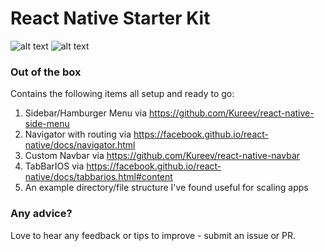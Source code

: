 React Native Starter Kit
=======

![alt text](https://dl.dropboxusercontent.com/u/46690444/GITHUB/react-native-starter-app.png "Default Screen w/ tabs") ![alt text](https://dl.dropboxusercontent.com/u/46690444/GITHUB/react-native-starter-app-open-menu.png "Sidebar Menu open")

### Out of the box

Contains the following items all setup and ready to go:

1. Sidebar/Hamburger Menu via https://github.com/Kureev/react-native-side-menu
2. Navigator with routing via https://facebook.github.io/react-native/docs/navigator.html
3. Custom Navbar via https://github.com/Kureev/react-native-navbar
4. TabBarIOS via https://facebook.github.io/react-native/docs/tabbarios.html#content
5. An example directory/file structure I've found useful for scaling apps

### Any advice?

Love to hear any feedback or tips to improve - submit an issue or PR.